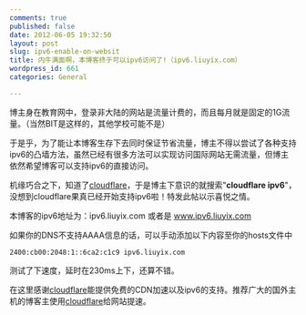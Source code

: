 ```yaml
---
comments: true
published: false
date: 2012-06-05 19:32:50
layout: post
slug: ipv6-enable-on-websit
title: 内牛满面啊，本博客终于可以ipv6访问了!（ipv6.liuyix.com）
wordpress_id: 661
categories: General

---
```


博主身在教育网中，登录非大陆的网站是流量计费的，而且每月就是固定的1G流量。（当然BIT是这样的，其他学校可能不是）

于是乎，为了能让本博客生存下去同时保证节省流量，博主不得以尝试了各种支持ipv6的凸墙方法，虽然已经有很多方法可以实现访问国际网站无需流量，但博主依然希望博客可以支持ipv6的直接访问。

机缘巧合之下，知道了[cloudflare](http://www.cloudflare.com/)，于是博主下意识的就搜索"**cloudflare ipv6**"，没想到cloudflare果真已经开始支持ipv6啦！特发此帖以示喜悦之情。

本博客的ipv6地址为：ipv6.liuyix.com 或者是 www.ipv6.liuyix.com

如果你的DNS不支持AAAA信息的话，可以手动添加以下内容至你的hosts文件中

`2400:cb00:2048:1::6ca2:c1c9 ipv6.liuyix.com`

测试了下速度，延时在230ms上下，还算不错。

在这里感谢[cloudflare](http://www.cloudflare.com/)能提供免费的CDN加速以及ipv6的支持。推荐广大的国外主机的博客主使用[cloudflare](http://www.cloudflare.com/)给网站提速。
